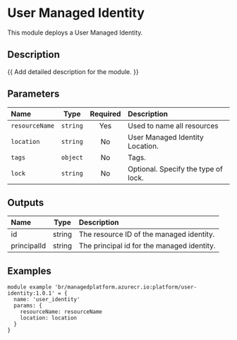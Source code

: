 # User Managed Identity

This module deploys a User Managed Identity.

## Description

{{ Add detailed description for the module. }}

## Parameters

| Name           | Type     | Required | Description                         |
| :------------- | :------: | :------: | :---------------------------------- |
| `resourceName` | `string` | Yes      | Used to name all resources          |
| `location`     | `string` | No       | User Managed Identity Location.     |
| `tags`         | `object` | No       | Tags.                               |
| `lock`         | `string` | No       | Optional. Specify the type of lock. |

## Outputs

| Name        | Type   | Description                                |
| :---------- | :----: | :----------------------------------------- |
| id          | string | The resource ID of the managed identity.   |
| principalId | string | The principal id for the managed identity. |

## Examples

```bicep
module example 'br/managedplatform.azurecr.io:platform/user-identity:1.0.1' = {
  name: 'user_identity'
  params: {
    resourceName: resourceName
    location: location
  }
}
```